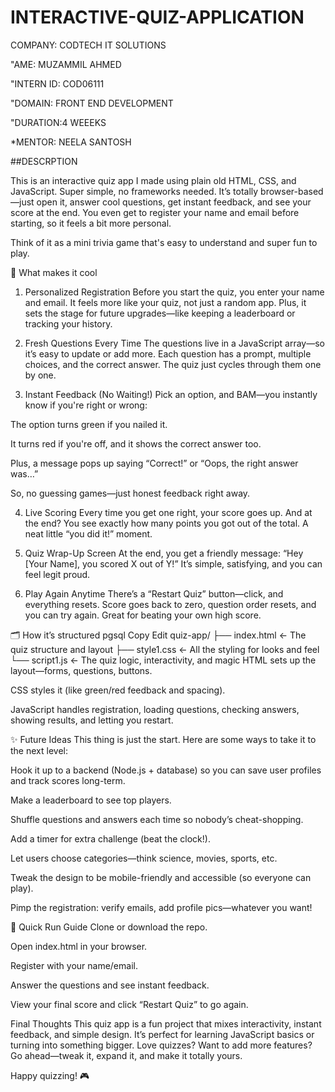 # INTERACTIVE-QUIZ-APPLICATION

COMPANY: CODTECH IT SOLUTIONS

"AME: MUZAMMIL AHMED

"INTERN ID: COD06111

"DOMAIN: FRONT END DEVELOPMENT

"DURATION:4 WEEEKS

*MENTOR: NEELA SANTOSH

##DESCRPTION

This is an interactive quiz app I made using plain old HTML, CSS, and JavaScript. Super simple, no frameworks needed. It’s totally browser-based—just open it, answer cool questions, get instant feedback, and see your score at the end. You even get to register your name and email before starting, so it feels a bit more personal.

Think of it as a mini trivia game that's easy to understand and super fun to play.

🔑 What makes it cool
1. Personalized Registration
Before you start the quiz, you enter your name and email. It feels more like your quiz, not just a random app. Plus, it sets the stage for future upgrades—like keeping a leaderboard or tracking your history.

2. Fresh Questions Every Time
The questions live in a JavaScript array—so it’s easy to update or add more. Each question has a prompt, multiple choices, and the correct answer. The quiz just cycles through them one by one.

3. Instant Feedback (No Waiting!)
Pick an option, and BAM—you instantly know if you're right or wrong:

The option turns green if you nailed it.

It turns red if you're off, and it shows the correct answer too.

Plus, a message pops up saying “Correct!” or “Oops, the right answer was…”

So, no guessing games—just honest feedback right away.

4. Live Scoring
Every time you get one right, your score goes up. And at the end? You see exactly how many points you got out of the total. A neat little “you did it!” moment.

5. Quiz Wrap-Up Screen
At the end, you get a friendly message:
“Hey [Your Name], you scored X out of Y!”
It’s simple, satisfying, and you can feel legit proud.

6. Play Again Anytime
There’s a “Restart Quiz” button—click, and everything resets. Score goes back to zero, question order resets, and you can try again. Great for beating your own high score.

🗂️ How it’s structured
pgsql
Copy
Edit
quiz-app/
├── index.html      ← The quiz structure and layout
├── style1.css      ← All the styling for looks and feel
└── script1.js      ← The quiz logic, interactivity, and magic
HTML sets up the layout—forms, questions, buttons.

CSS styles it (like green/red feedback and spacing).

JavaScript handles registration, loading questions, checking answers, showing results, and letting you restart.

✨ Future Ideas
This thing is just the start. Here are some ways to take it to the next level:

Hook it up to a backend (Node.js + database) so you can save user profiles and track scores long-term.

Make a leaderboard to see top players.

Shuffle questions and answers each time so nobody’s cheat-shopping.

Add a timer for extra challenge (beat the clock!).

Let users choose categories—think science, movies, sports, etc.

Tweak the design to be mobile-friendly and accessible (so everyone can play).

Pimp the registration: verify emails, add profile pics—whatever you want!

🚀 Quick Run Guide
Clone or download the repo.

Open index.html in your browser.

Register with your name/email.

Answer the questions and see instant feedback.

View your final score and click “Restart Quiz” to go again.

Final Thoughts
This quiz app is a fun project that mixes interactivity, instant feedback, and simple design. It’s perfect for learning JavaScript basics or turning into something bigger. Love quizzes? Want to add more features? Go ahead—tweak it, expand it, and make it totally yours.

Happy quizzing! 🎮
##
